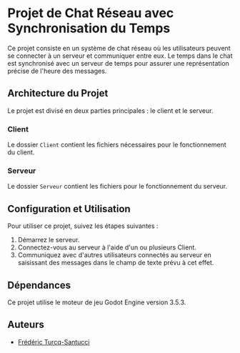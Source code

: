 # Projet de Chat Réseau avec Synchronisation du Temps

Ce projet consiste en un système de chat réseau où les utilisateurs peuvent se connecter à un serveur et communiquer entre eux. Le temps dans le chat est synchronisé avec un serveur de temps pour assurer une représentation précise de l'heure des messages.

## Architecture du Projet

Le projet est divisé en deux parties principales : le client et le serveur.

### Client

Le dossier `Client` contient les fichiers nécessaires pour le fonctionnement du client. 

### Serveur

Le dossier `Serveur` contient les fichiers pour le fonctionnement du serveur. 

## Configuration et Utilisation

Pour utiliser ce projet, suivez les étapes suivantes :

1. Démarrez le serveur.
2. Connectez-vous au serveur à l'aide d'un ou plusieurs Client.
3. Communiquez avec d'autres utilisateurs connectés au serveur en saisissant des messages dans le champ de texte prévu à cet effet.

## Dépendances

Ce projet utilise le moteur de jeu Godot Engine version 3.5.3.

## Auteurs

- [Frédéric Turcq-Santucci](https://github.com/fturcq-santucci/)
